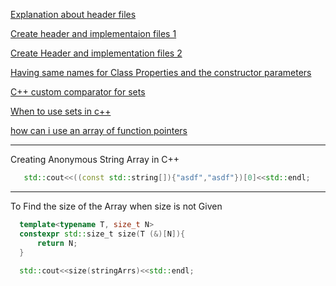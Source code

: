 [Explanation about header files](https://docs.microsoft.com/en-us/cpp/cpp/header-files-cpp?view=msvc-170)

[Create header and implementaion files 1](http://www.math.uaa.alaska.edu/~afkjm/csce211/handouts/SeparateCompilation.pdf)

[Create Header and implementation files 2](https://cookierobotics.com/040/)

[Having same names for Class Properties and the constructor parameters](https://stackoverflow.com/questions/268587/can-i-use-identical-names-for-fields-and-constructor-parameters)

[C++ custom comparator for sets](https://usaco.guide/silver/custom-cpp-stl?lang=cpp)

[When to use sets in c++](http://lafstern.org/matt/col1.pdf)

[how can i use an array of function pointers](https://stackoverflow.com/questions/252748/how-can-i-use-an-array-of-function-pointers)

---

Creating Anonymous String Array in C++
```c++
   std::cout<<((const std::string[]){"asdf","asdf"})[0]<<std::endl;
```
---

To Find the size of the Array when size is not Given
```c++
  template<typename T, size_t N>
  constexpr std::size_t size(T (&)[N]){
      return N;
  }
  
  std::cout<<size(stringArrs)<<std::endl;
```
